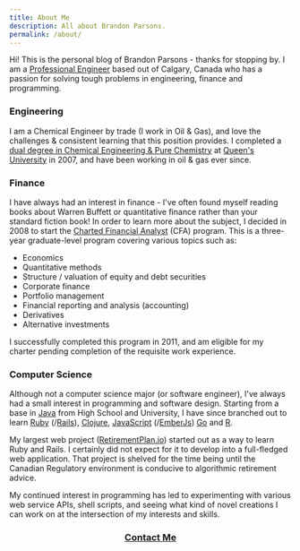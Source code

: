 ```yaml
---
title: About Me
description: All about Brandon Parsons.
permalink: /about/
---
```


Hi!  This is the personal blog of Brandon Parsons - thanks for stopping by.  I am a [Professional Engineer][prof_eng] based out of Calgary, Canada who has a passion for solving tough problems in engineering, finance and programming.  

### Engineering

I am a Chemical Engineer by trade (I work in Oil & Gas), and love the challenges & consistent learning that this position provides.  I completed a [dual degree in Chemical Engineering & Pure Chemistry][degree] at [Queen's University][queens] in 2007, and have been working in oil & gas ever since.

[prof_eng]: http://apega.ca/
[degree]: http://www.queensu.ca/calendars/appsci/Engineering_Chemistry.html
[queens]: http://www.queensu.ca

### Finance

I have always had an interest in finance - I've often found myself reading books about Warren Buffett or quantitative finance rather than your standard fiction book!  In order to learn more about the subject, I decided in 2008 to start the [Charted Financial Analyst][cfa] (CFA) program.  This is a three-year graduate-level program covering various topics such as:

- Economics
- Quantitative methods
- Structure / valuation of equity and debt securities
- Corporate finance
- Portfolio management
- Financial reporting and analysis (accounting)
- Derivatives
- Alternative investments

I successfully completed this program in 2011, and am eligible for my charter pending completion of the requisite work experience.

[cfa]: http://www.cfainstitute.org

### Computer Science

Although not a computer science major (or software engineer), I've always had a small interest in programming and software design.  Starting from a base in [Java][] from High School and University, I have since branched out to learn [Ruby][] (/[Rails][]), [Clojure][], [JavaScript][] (/[EmberJs][]) [Go][] and [R][].

[Java]: http://en.wikipedia.org/wiki/Java_(programming_language)
[Ruby]: http://www.ruby-lang.org/en/
[Rails]: http://rubyonrails.org
[Clojure]: http://clojure.org/
[JavaScript]: http://en.wikipedia.org/wiki/JavaScript
[EmberJs]: http://emberjs.com/
[Go]: https://golang.org/
[R]: http://www.r-project.org

My largest web project ([RetirementPlan.io][]) started out as a way to learn Ruby and Rails.  I certainly did not expect for it to develop into a full-fledged web application. That project is shelved for the time being until the Canadian Regulatory environment is conducive to algorithmic retirement advice.

My continued interest in programming has led to experimenting with various web service APIs, shell scripts, and seeing what kind of novel creations I can work on at the intersection of my interests and  skills.

[RetirementPlan.io]: http://www.retirementplan.io

<h3 style='text-align:center;'><a href="mailto:{{site.email}}" "Contact Me">Contact Me</a></h3>


